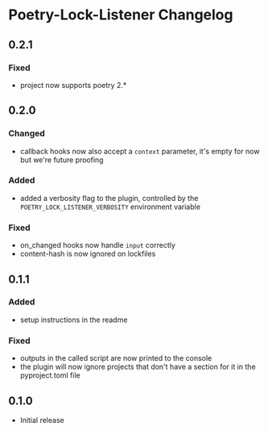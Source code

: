 # Poetry-Lock-Listener Changelog
## 0.2.1
### Fixed
* project now supports poetry 2.*
## 0.2.0
### Changed
* callback hooks now also accept a `context` parameter, it's empty for now but we're future proofing
### Added
* added a verbosity flag to the plugin, controlled by the `POETRY_LOCK_LISTENER_VERBOSITY` environment variable
### Fixed
* on_changed hooks now handle `input` correctly
* content-hash is now ignored on lockfiles

## 0.1.1
### Added
* setup instructions in the readme
### Fixed
* outputs in the called script are now printed to the console
* the plugin will now ignore projects that don't have a section for it in the pyproject.toml file

## 0.1.0
* Initial release